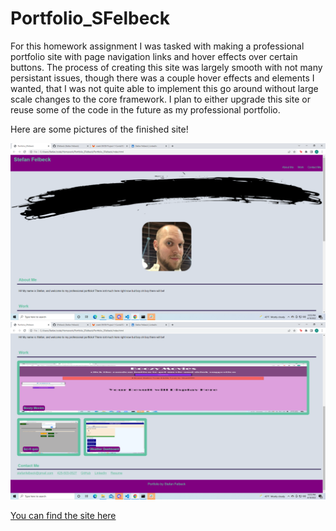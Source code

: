 # Portfolio_SFelbeck

For this homework assignment I was tasked with making a professional portfolio site with page navigation links and hover effects over certain buttons.
The process of creating this site was largely smooth with not many persistant issues, though there was a couple hover effects and elements I wanted, that I was not quite able to implement this go around without large scale changes to the core framework.
I plan to either upgrade this site or reuse some of the code in the future as my professional portfolio.

Here are some pictures of the finished site!

![screenshot](./assets/assets/top_screenshot.png)
![screenshot](./assets/assets/bottom_screenshot.png)

<a href="https://sfelbeck.github.io/Portfolio_SFelbeck/">You can find the site here</a>